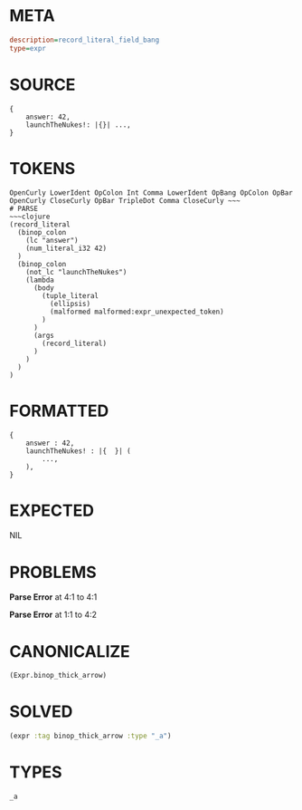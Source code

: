 # META
~~~ini
description=record_literal_field_bang
type=expr
~~~
# SOURCE
~~~roc
{
    answer: 42,
    launchTheNukes!: |{}| ...,
}
~~~
# TOKENS
~~~text
OpenCurly LowerIdent OpColon Int Comma LowerIdent OpBang OpColon OpBar OpenCurly CloseCurly OpBar TripleDot Comma CloseCurly ~~~
# PARSE
~~~clojure
(record_literal
  (binop_colon
    (lc "answer")
    (num_literal_i32 42)
  )
  (binop_colon
    (not_lc "launchTheNukes")
    (lambda
      (body
        (tuple_literal
          (ellipsis)
          (malformed malformed:expr_unexpected_token)
        )
      )
      (args
        (record_literal)
      )
    )
  )
)
~~~
# FORMATTED
~~~roc
{
	answer : 42,
	launchTheNukes! : |{  }| (
		...,
	),
}
~~~
# EXPECTED
NIL
# PROBLEMS
**Parse Error**
at 4:1 to 4:1

**Parse Error**
at 1:1 to 4:2

# CANONICALIZE
~~~clojure
(Expr.binop_thick_arrow)
~~~
# SOLVED
~~~clojure
(expr :tag binop_thick_arrow :type "_a")
~~~
# TYPES
~~~roc
_a
~~~
